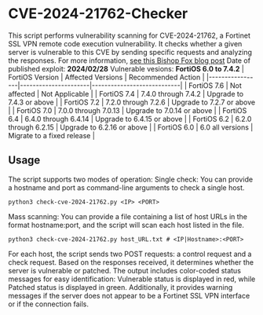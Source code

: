 # CVE-2024-21762-Checker
This script performs vulnerability scanning for CVE-2024-21762, a Fortinet SSL VPN remote code execution vulnerability. It checks whether a given server is vulnerable to this CVE by sending specific requests and analyzing the responses.
For more information, [see this Bishop Fox blog post](https://bishopfox.com/blog/cve-2024-21762-vulnerability-scanner-for-fortigate-firewalls)
Date of published exploit: **2024/02/28**
Vulnerable vesions: **FortiOS 6.0 to 7.4.2**
| FortiOS Version | Affected Versions    | Recommended Action         |
|-----------------|----------------------|----------------------------|
| FortiOS 7.6     | Not affected         | Not Applicable             |
| FortiOS 7.4     | 7.4.0 through 7.4.2  | Upgrade to 7.4.3 or above  |
| FortiOS 7.2     | 7.2.0 through 7.2.6  | Upgrade to 7.2.7 or above  |
| FortiOS 7.0     | 7.0.0 through 7.0.13 | Upgrade to 7.0.14 or above |
| FortiOS 6.4     | 6.4.0 through 6.4.14 | Upgrade to 6.4.15 or above |
| FortiOS 6.2     | 6.2.0 through 6.2.15 | Upgrade to 6.2.16 or above |
| FortiOS 6.0     | 6.0 all versions     | Migrate to a fixed release |

## Usage
The script supports two modes of operation:
Single check: You can provide a hostname and port as command-line arguments to check a single host.
```
python3 check-cve-2024-21762.py <IP> <PORT>
```
Mass scanning: You can provide a file containing a list of host URLs in the format hostname:port, and the script will scan each host listed in the file.
```
python3 check-cve-2024-21762.py host_URL.txt # <IP|Hostname>:<PORT>
```
For each host, the script sends two POST requests: a control request and a check request. Based on the responses received, it determines whether the server is vulnerable or patched. The output includes color-coded status messages for easy identification: Vulnerable status is displayed in red, while Patched status is displayed in green. Additionally, it provides warning messages if the server does not appear to be a Fortinet SSL VPN interface or if the connection fails.


